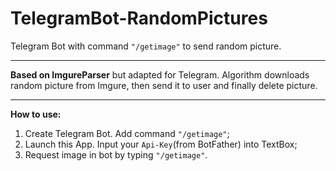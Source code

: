 # TelegramBot-RandomPictures
Telegram Bot with command `"/getimage"` to send random picture. 
***

**Based on ImgureParser** but adapted for Telegram. Algorithm downloads random picture from Imgure, then send it to user and finally delete picture.
***
**How to use:**
1. Create Telegram Bot. Add command `"/getimage"`;
2. Launch this App. Input your `Api-Key`(from BotFather) into TextBox;
3. Request image in bot by typing `"/getimage"`.
